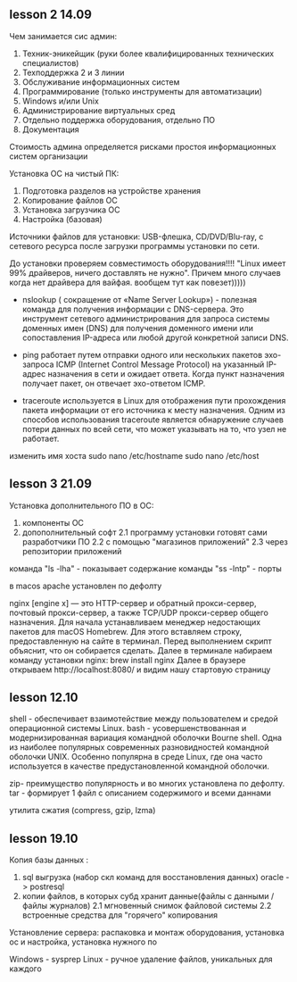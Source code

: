 
## lesson 2 14.09
Чем занимается сис админ:
1. Техник-эникейщик (руки более квалифицированных технических специалистов)
2. Техподдержка 2 и 3 линии 
3. Обслуживание информационных систем
4. Программирование (только инструменты для автоматизации) 
5. Windows и/или Unix
6. Администрирование виртуальных сред
7. Отдельно поддержка оборудования, отдельно ПО
8. Документация 

Стоимость админа определяется рисками простоя информационных систем организации 

Установка ОС на чистый ПК:
1. Подготовка разделов на устройстве хранения
2. Копирование файлов ОС 
3. Установка загрузчика ОС
4. Настройка (базовая) 

Источники файлов для установки: USB-флешка, CD/DVD/Blu-ray, с сетевого ресурса после загрузки программы установки по сети.

До установки проверяем совместимость оборудования!!!!
"Linux имеет 99% драйверов, ничего доставлять не нужно". Причем много случаев когда нет драйвера для вайфая. вообщем тут как повезет)))))

- nslookup ( сокращение от «Name Server Lookup») - полезная команда для получения информации с DNS-сервера. Это инструмент сетевого администрирования для запроса системы доменных имен (DNS) для получения доменного имени или сопоставления IP-адреса или любой другой конкретной записи DNS.
- ping работает путем отправки одного или нескольких пакетов эхо-запроса ICMP (Internet Control Message Protocol) на указанный IP-адрес назначения в сети и ожидает ответа. Когда пункт назначения получает пакет, он отвечает эхо-ответом ICMP.

- traceroute используется в Linux для отображения пути прохождения пакета информации от его источника к месту назначения. Одним из способов использования traceroute является обнаружение случаев потери данных по всей сети, что может указывать на то, что узел не работает.

изменить имя хоста
sudo nano /etc/hostname
sudo nano /etc/host

## lesson 3 21.09
Установка дополнительного ПО в ОС:
1. компоненты ОС
2. допополнительный софт
    2.1 программу установки готовят сами разработчики ПО
    2.2 с помощью "магазинов приложений"
    2.3 через репозитории приложений 


команда "ls -lha" -  показывает содержание 
команды "ss -lntp" - порты  

в macos apache установлен по дефолту 

nginx [engine x] — это HTTP-сервер и обратный прокси-сервер, почтовый
прокси-сервер, а также TCP/UDP прокси-сервер общего назначения. 
Для начала устанавливаем менеджер недостающих пакетов для macOS
Homebrew. Для этого вставляем строку, предоставленную на сайте в
терминал. Перед
выполнением скрипт
объяснит, что он собирается
сделать.
Далее в терминале набираем команду установки nginx:
brew install nginx
Далее в браузере открываем http://localhost:8080/ и видим нашу стартовую страницу

## lesson 12.10
shell - обеспечивает взаимотействие между пользователем и средой операционной системы Linux. 
bash -  усовершенствованная и модернизированная вариация командной оболочки Bourne shell. Одна из наиболее популярных современных разновидностей командной оболочки UNIX. Особенно популярна в среде Linux, где она часто используется в качестве предустановленной командной оболочки.

zip- преимущество популярность и во многих установлена по дефолту.
tar - формирует 1 файл с описанием содержимого и всеми даннами 

утилита сжатия (compress, gzip, lzma)

## lesson 19.10
Копия базы данных : 
1. sql выгрузка (набор скл команд для восстановления данных)
oracle -> postresql
2. копии файлов, в которых субд хранит данные(файлы с данными / файлы журналов)
    2.1 мгновенный снимок файловой системы 
    2.2 встроенные средства для "горячего" копирования 

Установление сервера: распаковка и монтаж оборудования, установка ос и настройка, установка нужного по

Windows - sysprep
Linux - ручное удаление файлов, уникальных для каждого 


